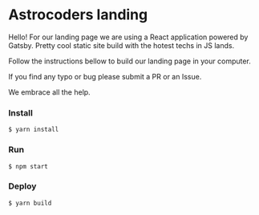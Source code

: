 Astrocoders landing
===================

Hello! For our landing page we are using a React application powered by Gatsby.
Pretty cool static site build with the hotest techs in JS lands.

Follow the instructions bellow to build our landing page in your computer.

If you find any typo or bug please submit a PR or an Issue.

We embrace all the help.

### Install

```
$ yarn install
```

### Run 

```
$ npm start
```

### Deploy

```
$ yarn build
```

